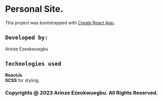 # Personal Site.

This project was bootstrapped with [Create React App](https://github.com/facebook/create-react-app).

## `Developed by:`

Arinze Ezeokwuegbu

## `Technologies used`

**ReactJs**\
**SCSS** for styling.

### Copyrights @ 2023 Arinze Ezeokwuegbu. All Rights Reserved.